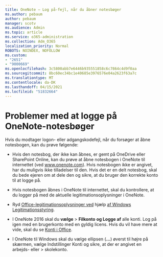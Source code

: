 ```yaml
---
title: OneNote – Log på-fejl, når du åbner notesbøger
ms.author: pebaum
author: pebaum
manager: scotv
ms.audience: Admin
ms.topic: article
ms.service: o365-administration
ms.collection: Adm_O365
localization_priority: Normal
ROBOTS: NOINDEX, NOFOLLOW
ms.custom:
- "2651"
- "9000669"
ms.openlocfilehash: 3c5800abb7e6446b935551858c6c7864c4d9f0aa
ms.sourcegitcommit: 8bc60ec34bc1e40685e3976576e04a2623f63a7c
ms.translationtype: MT
ms.contentlocale: da-DK
ms.lasthandoff: 04/15/2021
ms.locfileid: "51832664"
---
```

# <a name="issues-signing-in-to-onenote-notebooks"></a>Problemer med at logge på OneNote-notesbøger

Hvis du modtager logon- eller adgangskodefejl, når du forsøger at åbne notesbogen, kan du prøve følgende:

- Hvis den notesbog, der ikke kan åbnes, er gemt på OneDrive eller SharePoint Online, kan du prøve at åbne notesbogen i OneNote til internettet (ved www.onenote.com). Hvis notesbogen ikke er angivet, har du muligvis ikke tilladelser til den. Hvis det er en delt notesbog, skal du bede ejeren om at dele den og sikre, at du bruger den korrekte konto til at logge på.

- Hvis notesbogen åbnes i OneNote til internettet, skal du kontrollere, at du logger på med de aktuelle legitimationsoplysninger i OneNote. 

- Ryd [Office-legitimationsoplysninger ved](https://docs.microsoft.com/office/troubleshoot/error-messages/another-account-already-signed-in#step-3-clear-cached-credentials-on-the-computer) hjælp [af Windows Legitimationsstyring](https://support.microsoft.com/help/4026814/windows-accessing-credential-manager).

- I OneNote 2016 skal du **vælge**  >  **Filkonto** **og Logge af** alle konti. Log på igen med en brugerkonto med en gyldig licens. Hvis du vil have mere at vide, skal du se [Konti i Office](https://support.office.com/article/accounts-in-office-628ea040-f265-49de-b986-be09c3ebf8a9).

- I OneNote til Windows skal du vælge ellipsen (**...**) øverst til højre på skærmen, vælge Indstillinger Konti og sikre, at der er angivet en arbejds- eller   >  skolekonto.